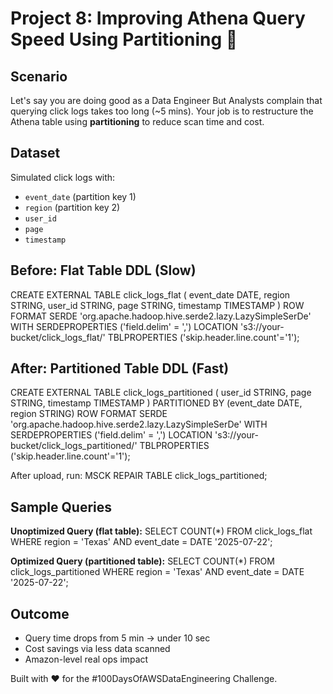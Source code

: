 # Project 8: Improving Athena Query Speed Using Partitioning 🚀

## Scenario

Let's say you are doing good as a Data Engineer But Analysts complain that querying click logs takes too long (~5 mins). Your job is to restructure the Athena table using **partitioning** to reduce scan time and cost.

## Dataset

Simulated click logs with:
- `event_date` (partition key 1)
- `region` (partition key 2)
- `user_id`
- `page`
- `timestamp`

## Before: Flat Table DDL (Slow)
CREATE EXTERNAL TABLE click_logs_flat (
  event_date DATE,
  region STRING,
  user_id STRING,
  page STRING,
  timestamp TIMESTAMP
)
ROW FORMAT SERDE 'org.apache.hadoop.hive.serde2.lazy.LazySimpleSerDe'
WITH SERDEPROPERTIES ('field.delim' = ',')
LOCATION 's3://your-bucket/click_logs_flat/'
TBLPROPERTIES ('skip.header.line.count'='1');

## After: Partitioned Table DDL (Fast)
CREATE EXTERNAL TABLE click_logs_partitioned (
  user_id STRING,
  page STRING,
  timestamp TIMESTAMP
)
PARTITIONED BY (event_date DATE, region STRING)
ROW FORMAT SERDE 'org.apache.hadoop.hive.serde2.lazy.LazySimpleSerDe'
WITH SERDEPROPERTIES ('field.delim' = ',')
LOCATION 's3://your-bucket/click_logs_partitioned/'
TBLPROPERTIES ('skip.header.line.count'='1');

After upload, run:
MSCK REPAIR TABLE click_logs_partitioned;

## Sample Queries

**Unoptimized Query (flat table):**
SELECT COUNT(*) FROM click_logs_flat
WHERE region = 'Texas' AND event_date = DATE '2025-07-22';

**Optimized Query (partitioned table):**
SELECT COUNT(*) FROM click_logs_partitioned
WHERE region = 'Texas' AND event_date = DATE '2025-07-22';

## Outcome

- Query time drops from 5 min → under 10 sec
- Cost savings via less data scanned
- Amazon-level real ops impact

Built with ❤️ for the #100DaysOfAWSDataEngineering Challenge.
